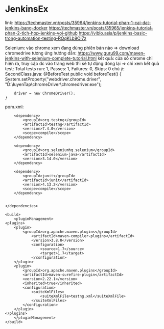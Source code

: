 # JenkinsEx
link:
https://techmaster.vn/posts/35964/jenkins-tutorial-phan-1-cai-dat-jenkins-bang-docker
https://techmaster.vn/posts/35965/jenkins-tutorial-phan-2-tich-hop-jenkins-voi-github
https://viblo.asia/p/jenkins-basic-trong-automation-testing-RQqKLb9Ol7z


Selenium:
vào chrome xem đang dùng phiên bản nào => download chromedrive tương ứng
hướng dẫn: https://www.guru99.com/maven-jenkins-with-selenium-complete-tutorial.html
kết quả: cửa sổ chrome chỉ hiện ra, truy cập dc vào trang web thì sẽ tự động đóng lại 
=> chỉ xem kết quả test: Total tests run: 1, Passes: 1, Failures: 0, Skips: 0
chú ý: 
SecondClass.java:
  @BeforeTest
    public void beforeTest() {
        System.setProperty("webdriver.chrome.driver", "D:\\luyenTap\\chromeDriver\\chromedriver.exe");

        driver = new ChromeDriver();
    }
 pom.xml:
 <dependencies>

        <dependency>
            <groupId>org.testng</groupId>
            <artifactId>testng</artifactId>
            <version>7.4.0</version>
            <scope>compile</scope>
        </dependency>

        <dependency>
            <groupId>org.seleniumhq.selenium</groupId>
            <artifactId>selenium-java</artifactId>
            <version>3.14.0</version>
        </dependency>

        <dependency>
            <groupId>junit</groupId>
            <artifactId>junit</artifactId>
            <version>4.13.2</version>
            <scope>compile</scope>
        </dependency>


    </dependencies>
    
    <build>
        <pluginManagement>
    <plugins>
        <plugin>
            <groupId>org.apache.maven.plugins</groupId>
                <artifactId>maven-compiler-plugins</artifactId>
                <version>3.8.0</version>
                <configuration>
                    <source>1.7</source>
                    <target>1.7</target>
                </configuration>
        </plugin>
        <plugin>
            <groupId>org.apache.maven.plugins</groupId>
            <artifactId>maven-surefire-plugin</artifactId>
            <version>2.22.1</version>
            <inherited>true</inherited>
            <configuration>
                <suiteXmlFiles>
                    <suiteXmlFile>testng.xml</suiteXmlFile>
                </suiteXmlFiles>
            </configuration>
        </plugin>
    </plugins>
        </pluginManagement>
    </build>
